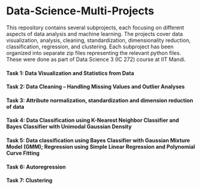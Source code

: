 # Data-Science-Multi-Projects

This repository contains several subprojects, each focusing on different aspects of data analysis and machine learning. The projects cover data visualization, analysis, cleaning, standardization, dimensionality reduction, classification, regression, and clustering. Each subproject has been organized into separate zip files representing the relevant python files. These were done as part of Data Science 3 (IC 272) course at IIT Mandi.

#### Task 1: Data Visualization and Statistics from Data
#### Task 2: Data Cleaning – Handling Missing Values and Outlier Analyses
#### Task 3: Attribute normalization, standardization and dimension reduction of data
#### Task 4: Data Classification using K-Nearest Neighbor Classifier and Bayes Classifier with Unimodal Gaussian Density
#### Task 5: Data classification using Bayes Classifier with Gaussian Mixture Model (GMM); Regression using Simple Linear Regression and Polynomial Curve Fitting
#### Task 6: Autoregression
#### Task 7: Clustering
